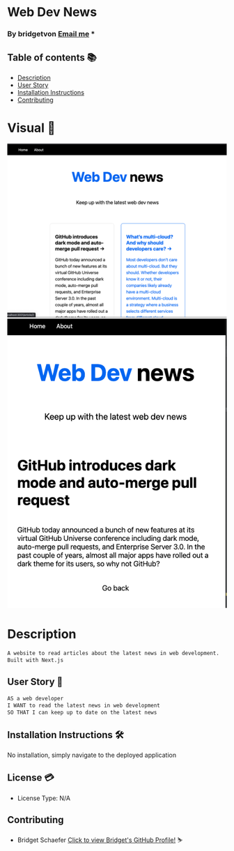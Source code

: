 # Web Dev News 

  ### By bridgetvon [Email me](bridget.schaefer31@gmail.com) * 

  ## Table of contents 📚
  * [Description](#Description)
  * [User Story](#User-story) 
  * [Installation Instructions](#installation-Instructions)
  * [Contributing](#Contributing)

  # Visual :eyes:
  <img src="./images/landingpage.png">
  <img src="./images/singlearticle.png">
 
 
  # Description
    A website to read articles about the latest news in web development. Built with Next.js

  ## User Story :book:
  ```
  AS a web developer
  I WANT to read the latest news in web development 
  SO THAT I can keep up to date on the latest news 

  ```

  ## Installation Instructions :hammer_and_wrench:
  No installation, simply navigate to the deployed application


   

  ## License :credit_card:
  * License Type: N/A


 ## Contributing 
 * Bridget Schaefer [Click to view Bridget's GitHub Profile!](https://github.com/bridgetvon) :skier: